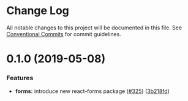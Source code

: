 # Change Log

All notable changes to this project will be documented in this file.
See [Conventional Commits](https://conventionalcommits.org) for commit guidelines.

# 0.1.0 (2019-05-08)


### Features

* **forms:** introduce new react-forms package ([#325](https://github.com/zendeskgarden/react-components/issues/325)) ([3b218fd](https://github.com/zendeskgarden/react-components/commit/3b218fd))
